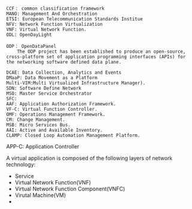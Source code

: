 	
	CCF： common classification framework
	MANO: Management And Orchestration
	ETSI: European Telecommunication Standards Institue
	NFV: Network Function Virtualization
	VNF: Virtual Network Function.
	ODL: OpenDayLight

	ODP： OpenDataPanel
		The ODP project has been established to produce an open-source, cross-platform set of application programming interfaces (APIs) for the networking software defined data plane.

	DCAE: Data Collection, Analytics and Events
	DMaaP: Data Movement as a Platform
	Multi-VIM:Multi Virtualized Infrastructure Manager).
	SDN: Software Define Network
	MSO: Master Service Orchestrator
	SFC: 
	AAF: Application Authorization Framework.
	VF-C: Virtual Function Controller.
	OMF: Operations Management Framework.
	CM: Change Management.
	MSB: Micro Services Bus.
	AAI: Active and Available Inventory.
	CLAMP: Closed Loop Automation Management Platform.
	
APP-C: Application Controller 
	
A virtual application is composed of the following layers of network technology:

- Service
- Virtual Network Function(VNF)
- Virtual Network Function Component(VNFC)
- Virutal Machine(VM)
-

